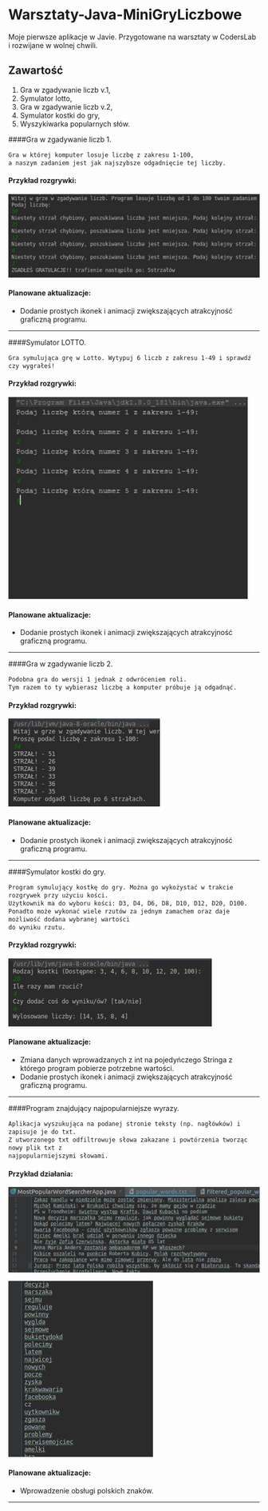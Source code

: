 ﻿# Warsztaty-Java-MiniGryLiczbowe
Moje pierwsze aplikacje w Javie. Przygotowane na warsztaty w CodersLab i rozwijane w wolnej chwili.

## Zawartość

1. Gra w zgadywanie liczb v.1,
1. Symulator lotto,
1. Gra w zgadywanie liczb v.2,
1. Symulator kostki do gry,
1. Wyszykiwarka popularnych słów.


####Gra w zgadywanie liczb 1.

```
Gra w której komputer losuje liczbę z zakresu 1-100,
a naszym zadaniem jest jak najszybsze odgadnięcie tej liczby.
```

#### Przykład rozgrywki:


![Screenshot](lib/GuessNum1.jpeg)

#### Planowane aktualizacje:
 - Dodanie prostych ikonek i animacji zwiększających atrakcyjność graficzną programu.
---
####Symulator LOTTO.

```
Gra symulująca grę w Lotto. Wytypuj 6 liczb z zakresu 1-49 i sprawdź czy wygrałeś!
```

#### Przykład rozgrywki:


![Screenshot](lib/Lotto.gif)

#### Planowane aktualizacje:
 - Dodanie prostych ikonek i animacji zwiększających atrakcyjność graficzną programu.
---


####Gra w zgadywanie liczb 2.

```
Podobna gra do wersji 1 jednak z odwróceniem roli. 
Tym razem to ty wybierasz liczbę a komputer próbuje ją odgadnąć.
```

#### Przykład rozgrywki:


![Screenshot](lib/GuessNum2.jpeg)

#### Planowane aktualizacje:
 - Dodanie prostych ikonek i animacji zwiększających atrakcyjność graficzną programu.
---
####Symulator kostki do gry.
```
Program symulujący kostkę do gry. Można go wykożystać w trakcie rozgrywek przy użyciu kości.
Użytkownik ma do wyboru kości: D3, D4, D6, D8, D10, D12, D20, D100.
Ponadto może wykonać wiele rzutów za jednym zamachem oraz daje możliwość dodana wybranej wartości 
do wyniku rzutu.
```

#### Przykład rozgrywki:


![Screenshot](lib/Dice.jpeg)

#### Planowane aktualizacje:
 - Zmiana danych wprowadzanych z int na pojedyńczego Stringa z którego program pobierze potrzebne wartości.
 - Dodanie prostych ikonek i animacji zwiększających atrakcyjność graficzną programu.

---
####Program znajdujący najpopularniejsze wyrazy.

```
Aplikacja wyszukująca na podanej stronie teksty (np. nagłówków) i zapisuje je do txt.
Z utworzonego txt odfiltrowuje słowa zakazane i powtórzenia tworząc nowy plik txt z
najpopularniejszymi słowami.
```

#### Przykład działania:

![Screenshot](lib/before.jpeg)

![Screenshot](lib/after.jpeg)

#### Planowane aktualizacje:
 - Wprowadzenie obsługi polskich znaków.
---

